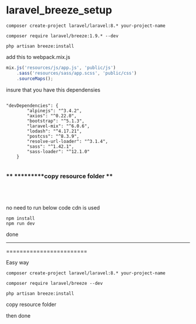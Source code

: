 # laravel_breeze_setup

```
composer create-project laravel/laravel:8.* your-project-name 
```
```
composer require laravel/breeze:1.9.* --dev

php artisan breeze:install

```

add this to webpack.mix.js
```js
mix.js('resources/js/app.js', 'public/js')
    .sass('resources/sass/app.scss', 'public/css')
    .sourceMaps();

```

insure that you have this dependensies

```

"devDependencies": {
        "alpinejs": "^3.4.2",
        "axios": "^0.22.0",
        "bootstrap": "^5.1.3",
        "laravel-mix": "^6.0.6",
        "lodash": "^4.17.21",
        "postcss": "^8.3.9",
        "resolve-url-loader": "^3.1.4",
        "sass": "^1.42.1",
        "sass-loader": "^12.1.0"
    }
    
   ```
   
   
   ### ** *********copy resource folder **
   <br><br><br>
   no need to run below code cdn is used
   ```
   npm install
   npm run dev
   ```
   done


-------------------------
========================

Easy way



```
composer create-project laravel/laravel:8.* your-project-name 
```
```
composer require laravel/breeze --dev

php artisan breeze:install

```

copy resource folder 

then done

